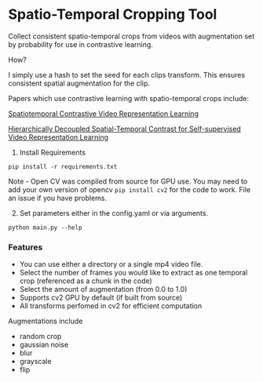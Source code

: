 # Spatio-Temporal Cropping Tool

Collect consistent spatio-temporal crops from videos with augmentation set by probability for use in contrastive learning.

How?

I simply use a hash to set the seed for each clips transform. This ensures consistent spatial augmentation for the clip.

Papers which use contrastive learning with spatio-temporal crops include:

[Spatiotemporal Contrastive Video Representation Learning](https://arxiv.org/abs/2008.03800)

[Hierarchically Decoupled Spatial-Temporal Contrast for Self-supervised Video Representation Learning](https://arxiv.org/abs/2011.11261)

1. Install Requirements

`pip install -r requirements.txt`

Note - Open CV was compiled from source for GPU use. You may need to add your own version of opencv `pip install cv2` for the code to work. File an issue if you have problems. 

2. Set parameters either in the config.yaml or via arguments. 

`python main.py --help`

### Features

- You can use either a directory or a single mp4 video file.
- Select the number of frames you would like to extract as one temporal crop (referenced as a chunk in the code)
- Select the amount of augmentation (from 0.0 to 1.0)
- Supports cv2 GPU by default (if built from source)
- All transforms perfomed in cv2 for efficient computation

Augmentations include 
  - random crop
  - gaussian noise
  - blur
  - grayscale
  - flip







